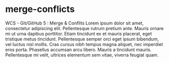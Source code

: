 # merge-conflicts
WCS - Git/GitHub 5 : Merge &amp; Conflits
Lorem ipsum dolor sit amet, consectetur adipiscing elit. Pellentesque rutrum pretium ante. Mauris ornare mi ut urna dapibus porttitor. Etiam tincidunt ex et mauris placerat, eget tristique metus tincidunt. Pellentesque semper orci eget ipsum bibendum, vel luctus nisl mollis. Cras cursus nibh tempus magna aliquet, nec imperdiet eros porta. Phasellus accumsan arcu libero. Mauris a tincidunt mauris. Pellentesque mi velit, ultrices elementum sem vitae, viverra feugiat quam.
